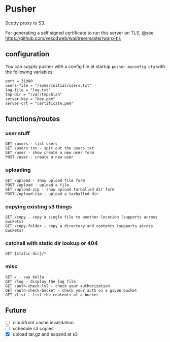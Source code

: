 Pusher
======
Scotty proxy to S3.

For generating a self signed certificate to run this server on TLS,
@see https://github.com/yesodweb/wai/tree/master/warp-tls

configuration
-------------
You can supply pusher with a config file at startup `pusher myconfig.cfg` with
the following variables:

    port = 31000
    users-file = "/some/initial/users.txt"
    log-file = "log.txt"
    tmp-dir = "/var/tmp/blah"
    server-key = "key.pem"
    server-crt = "certificate.pem"

functions/routes
----------------

### user stuff

    GET /users - list users 
    GET /users.txt - spit out the users.txt 
    GET /user - show create a new user form
    POST /user - create a new user 
     
### uploading 

    GET /upload - show upload file form 
    POST /upload - upload a file 
    GET /upload-zip - show upload tarballed dir form
    POST /upload-zip - upload a tarballed dir 

### copying existing s3 things

    GET /copy - copy a single file to another location (supports across buckets)
    GET /copy-folder - copy a directory and contents (supports across buckets) 

### catchall with static dir lookup or 404

    GET {static-dir}/* 

### misc

    GET / - say hello 
    GET /log - display the log file
    GET /auth-check-lvl - check your authorization
    GET /auth-check-bucket - check your auth on a given bucket 
    GET /list - list the contents of a bucket 

Future
------
- [ ] cloudfront cache invalidation
- [ ] schedule s3 copies
- [x] upload tar.gz and expand at s3
